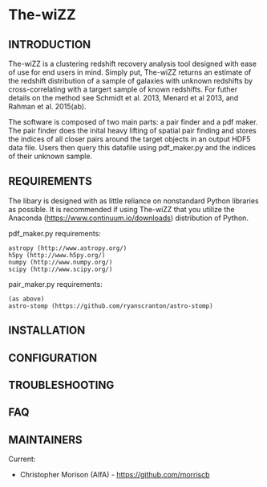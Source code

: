 # The-wiZZ


INTRODUCTION
------------

The-wiZZ is a clustering redshift recovery analysis tool designed with ease of
use for end users in mind. Simply put, The-wiZZ returns an estimate of the
redshift distribution of a sample of galaxies with unknown redshifts by
cross-correlating with a targert sample of known redshifts. For futher details
on the method see Schmidt et al. 2013, Menard et al 2013, and
Rahman et al. 2015(ab).

The software is composed of two main parts: a pair finder and a pdf maker. The
pair finder does the inital heavy lifting of spatial pair finding and stores
the indices of all closer pairs around the target objects in an output HDF5
data file. Users then query this datafile using pdf_maker.py and the indices of
their unknown sample.

REQUIREMENTS
------------

The libary is designed with as little reliance on nonstandard Python libraries
as possible. It is recommended if using The-wiZZ that you utilize the Anaconda
(https://www.continuum.io/downloads) distribution of Python.

pdf_maker.py requirements:

    astropy (http://www.astropy.org/)
    h5py (http://www.h5py.org/)
    numpy (http://www.numpy.org/)
    scipy (http://www.scipy.org/)
    
pair_maker.py requirements:

    (as above)
    astro-stomp (https://github.com/ryanscranton/astro-stomp)

INSTALLATION
------------



CONFIGURATION
-------------



TROUBLESHOOTING
---------------

FAQ
---



MAINTAINERS
-----------

Current:
 * Christopher Morison (AIfA) - https://github.com/morriscb